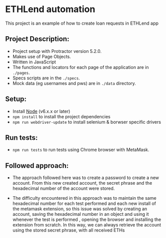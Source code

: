 # ETHLend automation
This project is an example of how to create loan requests in ETHLend app

## Project Description:
* Project setup with Protractor version 5.2.0.
* Makes use of Page Objects.
* Written in JavaScript
* The functions and locators for each page of the application are in `./pages`.
* Specs scripts are in the `./specs`.
* Mock data (eg usernames and pws) are in `./data` directory.

## Setup:
* Install [Node](http://nodejs.org) (v6.x.x or later)
* `npm install` to install the project dependencies
* `npm run webdriver-update` to install selenium & borwser specific drivers

## Run tests:
* `npm run tests` to run tests using Chrome browser with MetaMask.

## Followed approach:

* The approach followed here was to create a password to create a new account. From this new created account, the secret phrase and the hexadecimal number of the account were stored.

* The difficulty encountered in this approach was to maintain the same hexadecimal number for each test performed and each new install of the metamask extension, so this issue was solved by creating an account, saving the hexadecimal number in an object and using it whenever the test is performed , opening the browser and installing the extension from scratch. In this way, we can always retrieve the account using the stored secret phrase, with all received ETHs